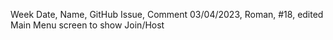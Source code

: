 Week Date, Name, GitHub Issue, Comment
03/04/2023, Roman, #18, edited Main Menu screen to show Join/Host
